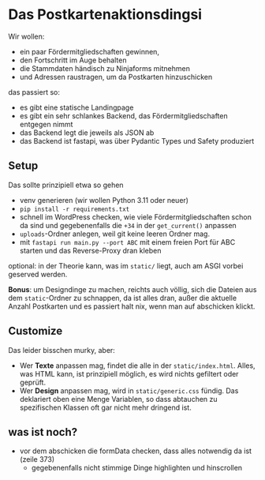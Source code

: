 # Das Postkartenaktionsdingsi

Wir wollen:
- ein paar Fördermitgliedschaften gewinnen,
- den Fortschritt im Auge behalten
- die Stammdaten händisch zu Ninjaforms mitnehmen
- und Adressen raustragen, um da Postkarten hinzuschicken

das passiert so:
- es gibt eine statische Landingpage
- es gibt ein sehr schlankes Backend, das Fördermitgliedschaften entgegen nimmt
- das Backend legt die jeweils als JSON ab
- das Backend ist fastapi, was über Pydantic Types und Safety produziert

## Setup

Das sollte prinzipiell etwa so gehen

- venv generieren (wir wollen Python 3.11 oder neuer)
- `pip install -r requirements.txt`
- schnell im WordPress checken, wie viele Fördermitgliedschaften schon da sind und gegebenenfalls die `+34` in der `get_current()` anpassen
- `uploads`-Ordner anlegen, weil git keine leeren Ordner mag. 
- mit `fastapi run main.py --port ABC` mit einem freien Port für ABC starten und das Reverse-Proxy dran kleben

optional: in der Theorie kann, was im `static/` liegt, auch am ASGI vorbei geserved werden.

**Bonus**: um Designdinge zu machen, reichts auch völlig, sich die Dateien aus dem `static`-Ordner zu schnappen, da ist alles dran, außer die aktuelle Anzahl Postkarten und es passiert halt nix, wenn man auf abschicken klickt.

## Customize

Das leider bisschen murky, aber:

- Wer **Texte** anpassen mag, findet die alle in der `static/index.html`. Alles, was HTML kann, ist prinzipiell möglich, es wird nichts gefiltert oder geprüft.
- Wer **Design** anpassen mag, wird in `static/generic.css` fündig. Das deklariert oben eine Menge Variablen, so dass abtauchen zu spezifischen Klassen oft gar nicht mehr dringend ist.

## was ist noch?

- vor dem abschicken die formData checken, dass alles notwendig da ist (zeile 373)
  - gegebenenfalls nicht stimmige Dinge highlighten und hinscrollen

